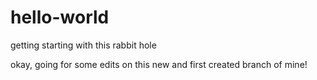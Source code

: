 # hello-world
getting starting with this rabbit hole

okay, going for some edits on this new and first created branch of mine!
